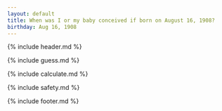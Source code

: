 ```yaml
---
layout: default
title: When was I or my baby conceived if born on August 16, 1908?
birthday: Aug 16, 1908
---
```


{% include header.md %}

{% include guess.md %}

{% include calculate.md %}

{% include safety.md %}

{% include footer.md %}




